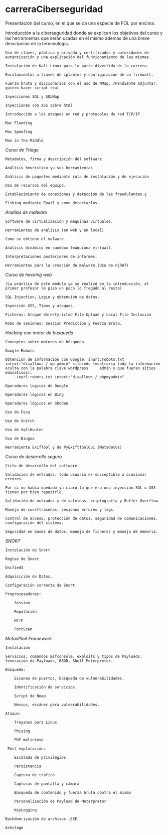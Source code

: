 # carreraCiberseguridad

Presentación del curso, en el que se da una especie de FOL por encima.

Introducción a la ciberseguridad donde se explican los objetivos del curso y las herramientas que serán usadas en el mismo además de una breve descripción de la terminología.

    Uso de claves, pública y privada y certificados y autoridades de autenticación y una explicación del funcionamiento de las mismas.

    Instalación de Kali Linux para la parte divertida de la carrera.

    Enrutamientos a través de iptables y configuración de un firewall.

    Fuerza bruta y diccionarios con el uso de NMap. /Pendiente adjuntar, quiero hacer script real

    Inyecciones SQL y SQLMap

    Inyecciones con XSS sobre html

    Introducción a los ataques en red y protocolos de red TCP/IP

    Mac Flooding

    Mac Spoofing

    Man in the Middle

*Curso de Triage*

    Metadatos, firma y descripción del software

    Análisis heurístico yu sus herramientas

    Análisis de paquetes mediante ruta de instalación y de ejecución

    Uso de recursos del equipo.

    Establecimiento de conexiones y detección de las fraudulentas.ç

    Fishing mediante Email y como detectarlos.

*Analisis de malware*

    Software de virtualización y máquinas virtuales.

    Herramientas de análisis (en web y en local).

    Como se obtiene el malware.

    Análisis dinámico en sandbox (máquiona virtual).

    Interpretaciones posteriores de informes.

    Herramientas para la creación de malware.(Uso de njRAT)

*Curso de hacking web* 

    (La práctica de este módulo ya se realizó en la introducción, el primer profesor le piso un poco lo fregado al resto)

    SQL Injection, Login y obtención de datos.

    Inyección XSS, Tipos y ataques.

    Ficheros: Ataque Unrestyricted File Upload y Local File Inclusion

    Robo de sesiones: Session Prediction y Fuerza Bruta.

*Hacking con motor de búsqueda*

    Conceptos sobre motores de búsqueda

    Google Robots

    Obtención de información con Google: inurl:robots.txt intext:"disallow: / wp-admin" site:edu (mostraría toda la información oculta con la palabra clave wordpress     admin y que fueran sitios educativos).
        -inurl:robots.txt intext:"disallow: / phpmyadmin"

    Operadores logicos de Google

    Operadores lógicos en Bing

    Operadores lógicos en Shodan

    Uso de Foca
    
    Uso de Snitch
    
    Uso de SqliHunter
    
    Uso de Bingoo
    
    Herramienta ExifTool y de PyExiftToolGui (Metadatos)
    
*Curso de desarrollo seguro*

    Ciclo de desarrollo del software.
    
    Validación de entradas: todo usuario es susceptible a ocasionar errores.
    
    Por si no había quedado ya claro lo que era una inyección SQL o XSS tienen por bien repetirlo.

    Validación de netradas y de saleidas, criptografía y Buffer Overflow
    
    Manejo de conrttraseñas, sesiones errores y logs.
    
    Control de acceso, protección de datos, seguridad de comunicaciones, configuración del sistema.
    
    Seguridad en bases de datos, manejo de ficheros y manejo de memoria.
    

*SNORT*
    
    Instalación de Snort
    
    Reglas de Snort
    
    Unified3
    
    Adquisición de Datos.
    
    Configuración correcta de Snort
    
    Proprocesadores:
    
        Session
        
        Reputación
        
        HTTP
        
        PortScan
    
    
*MetasPloit Framework*

    Instalación
    
    Servicios, comandos msfconsole, exploits y tipos de Payloads, feneración de Payloads, BBDD, Shell Meterpreter.
    
    Búsqueda:
    
        Escaneo de puertos, búsqueda de vulnerabilidades.

        Identificación de servicios.

        Script de Nmap

        Nessus, escáner para vulnerabilidades.
        
    Ataque:
    
        Troyanos para Linux
        
        Phising
        
        PDF malicioso
        
     Post explotación:
     
        Escalada de privilegios
        
        Persistencia
        
        Captura de tráfico
        
        Capturas de pantalla y cámara
        
        Búsqueda de contenido y fuerza bruta contra el mismo
    
        Personalización de Payload de Meterpreter
        
        KeyLogging
        
    Backdoorización de archivos .EXE 
    
    Armitage
    

